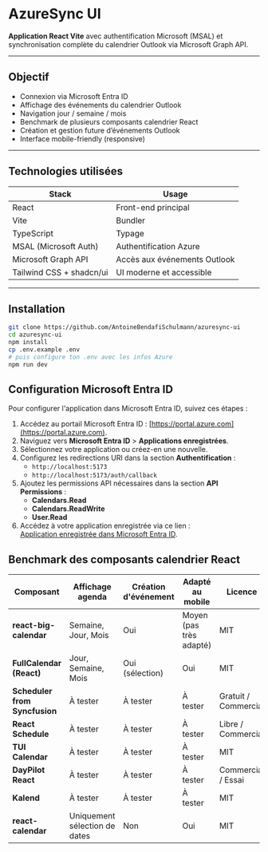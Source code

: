 # AzureSync UI

**Application React Vite** avec authentification Microsoft (MSAL) et synchronisation complète du calendrier Outlook via Microsoft Graph API.

---

## Objectif

- Connexion via Microsoft Entra ID
- Affichage des événements du calendrier Outlook
- Navigation jour / semaine / mois
- Benchmark de plusieurs composants calendrier React
- Création et gestion future d’événements Outlook
- Interface mobile-friendly (responsive)

---

## Technologies utilisées

| Stack                    | Usage                        |
| ------------------------ | ---------------------------- |
| React                    | Front-end principal          |
| Vite                     | Bundler                      |
| TypeScript               | Typage                       |
| MSAL (Microsoft Auth)    | Authentification Azure       |
| Microsoft Graph API      | Accès aux événements Outlook |
| Tailwind CSS + shadcn/ui | UI moderne et accessible     |

---

## Installation

```bash
git clone https://github.com/AntoineBendafiSchulmann/azuresync-ui
cd azuresync-ui
npm install
cp .env.example .env
# puis configure ton .env avec les infos Azure
npm run dev

```

## Configuration Microsoft Entra ID

Pour configurer l'application dans Microsoft Entra ID, suivez ces étapes :

1. Accédez au portail Microsoft Entra ID : [https://portal.azure.com](https://portal.azure.com).
2. Naviguez vers **Microsoft Entra ID** > **Applications enregistrées**.
3. Sélectionnez votre application ou créez-en une nouvelle.
4. Configurez les redirections URI dans la section **Authentification** :
   - `http://localhost:5173`
   - `http://localhost:5173/auth/callback`
5. Ajoutez les permissions API nécessaires dans la section **API Permissions** :
   - **Calendars.Read**
   - **Calendars.ReadWrite**
   - **User.Read**
6. Accédez à votre application enregistrée via ce lien :  
   [Application enregistrée dans Microsoft Entra ID](https://portal.azure.com/#home).

## Benchmark des composants calendrier React

| Composant                     | Affichage agenda              | Création d'événement | Adapté au mobile        | Licence              | Implémenté ? |
| ----------------------------- | ----------------------------- | -------------------- | ----------------------- | -------------------- | ------------ |
| **react-big-calendar**        | Semaine, Jour, Mois           | Oui                  | Moyen (pas très adapté) | MIT                  | Oui          |
| **FullCalendar (React)**      | Jour, Semaine, Mois           | Oui (sélection)      | Oui                     | MIT                  | Oui          |
| **Scheduler from Syncfusion** | À tester                      | À tester             | À tester                | Gratuit / Commercial | Non          |
| **React Schedule**            | À tester                      | À tester             | À tester                | Libre / Commercial   | Non          |
| **TUI Calendar**              | À tester                      | À tester             | À tester                | MIT                  | Non          |
| **DayPilot React**            | À tester                      | À tester             | À tester                | Commercial / Essai   | Non          |
| **Kalend**                    | À tester                      | À tester             | À tester                | MIT                  | Non          |
| **react-calendar**            | Uniquement sélection de dates | Non                  | Oui                     | MIT                  | Oui          |

